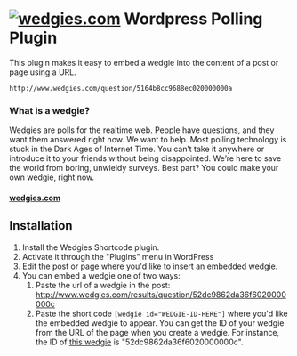 # [![wedgies.com](https://www.wedgies.com/img/logo_blue.png)](http://wedgies.com/) Wordpress Polling Plugin

This plugin makes it easy to embed a wedgie into the content of a post or page using a URL.

```
http://www.wedgies.com/question/5164b8cc9688ec020000000a
```

### What is a wedgie?

Wedgies are polls for the realtime web.
People have questions, and they want them answered right now. We want to help. Most polling technology is stuck in the Dark Ages of Internet Time. You can’t take it anywhere or introduce it to your friends without being disappointed. We’re here to save the world from boring, unwieldy surveys. Best part? You could make your own wedgie, right now. 

#### [wedgies.com](http://wedgies.com)

## Installation 

1. Install the Wedgies Shortcode plugin.
2. Activate it through the "Plugins" menu in WordPress
3. Edit the post or page where you'd like to insert an embedded wedgie.
4. You can embed a wedgie one of two ways:
    1. Paste the url of a wedgie in the post: http://www.wedgies.com/results/question/52dc9862da36f6020000000c
    2. Paste the short code `[wedgie id="WEDGIE-ID-HERE"]` where you'd like the embedded wedgie to appear. You can get the ID of your wedgie from the URL of the page when you create a wedgie. For instance, the ID of [this wedgie](http://www.wedgies.com/results/question/52dc9862da36f6020000000c) is "52dc9862da36f6020000000c".
